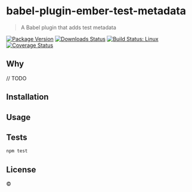 # babel-plugin-ember-test-metadata

> A Babel plugin that adds test metadata

[![Package Version](https://img.shields.io/npm/v/ember-babel-add-test-metadata.svg?style=flat-square)](https://www.npmjs.com/package/ember-babel-add-test-metadata)
[![Downloads Status](https://img.shields.io/npm/dm/ember-babel-add-test-metadata.svg?style=flat-square)](https://npm-stat.com/charts.html?package=ember-babel-add-test-metadata&from=2016-04-01)
[![Build Status: Linux](https://img.shields.io/travis/glnster/ember-babel-add-test-metadata/master.svg?style=flat-square)](https://travis-ci.org/glnster/ember-babel-add-test-metadata)
[![Coverage Status](https://img.shields.io/codecov/c/github/glnster/ember-babel-add-test-metadata/master.svg?style=flat-square)](https://codecov.io/gh/glnster/ember-babel-add-test-metadata)

## Why

// TODO

## Installation

## Usage

## Tests

```sh
npm test
```

## License

&copy;
